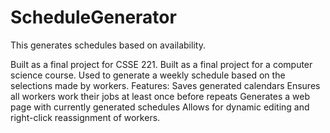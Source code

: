 ScheduleGenerator
=================

This generates schedules based on availability.

Built as a final project for CSSE 221.
Built as a final project for a computer science course.
Used to generate a weekly schedule based on the selections made by workers.
Features: 
Saves generated calendars
Ensures all workers work their jobs at least once before repeats 
Generates a web page with currently generated schedules 
Allows for dynamic editing and right-click reassignment of workers.
